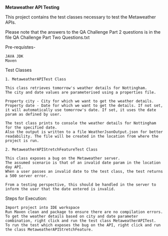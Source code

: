 **Metaweather API Testing**

This project contains the test classes necessary to test the Metaweather APIs.

Please note that the answers to the QA Challenge Part 2 questions is in the file QA Challenge Part Two Questions.txt

Pre-requistes- 
    
    JAVA JDK
    Maven 

Test Classes

    1. MetaweatherAPITest Class

    This class retrieves tomorrow's weather details for Nottingham. 
    The city and date values are parameterised using a properties file. 
    
    Property city - City for which we want to get the weather details.
    Property date - Date for which we want to get the details. If not set, it will automatically use tomorrow's date. If set, it uses the date param as defined by user.

    The test class prints to console the weather details for Nottingham for the specified date.
    Also the output is written to a file WeatherJsonOutput.json for better readability. The file will be created in the location from where the project is run.

    2. MetaweatherAPIStretchFeatureTest Class

    This class exposes a bug on the Metaweather server. 
    The assumed scenario is that of an invalid date param in the location day API.
    When a user passes an invalid date to the test class, the test returns a 500 server error. 
    
    From a testing perspective, this should be handled in the server to inform the user that the date entered is invalid.
   
Steps for Execution:

    Import project into IDE workspace
    Run Maven clean and package to ensure there are no compilation errors.
    To get the weather details based on city and date parameter combination, right click and run the test class MetaweatherAPITest.
    To run the test which exposes the bug on the API, right click and run the class MetaweatherAPIStretchFeature.
